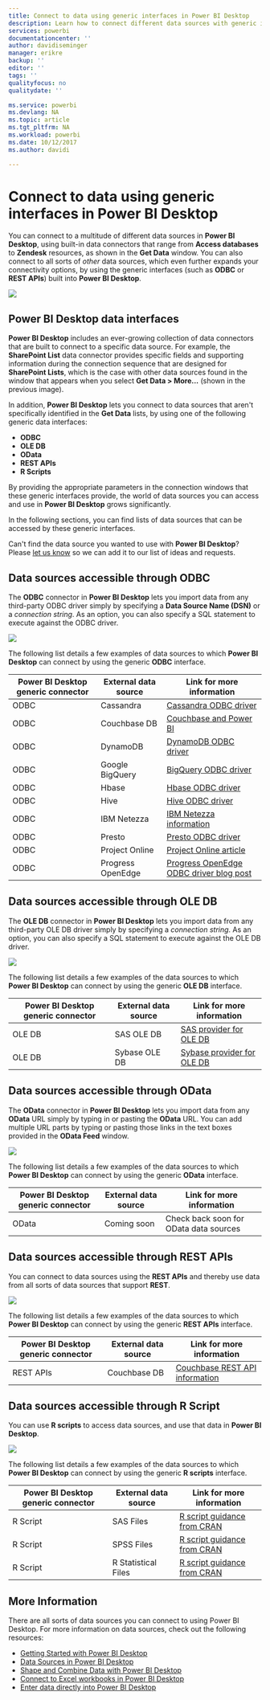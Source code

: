 ```yaml
---
title: Connect to data using generic interfaces in Power BI Desktop
description: Learn how to connect different data sources with generic interfaces in Power BI Desktop
services: powerbi
documentationcenter: ''
author: davidiseminger
manager: erikre
backup: ''
editor: ''
tags: ''
qualityfocus: no
qualitydate: ''

ms.service: powerbi
ms.devlang: NA
ms.topic: article
ms.tgt_pltfrm: NA
ms.workload: powerbi
ms.date: 10/12/2017
ms.author: davidi

---
```

# Connect to data using generic interfaces in Power BI Desktop
You can connect to a multitude of different data sources in **Power BI Desktop**, using built-in data connectors that range from **Access databases** to **Zendesk** resources, as shown in the **Get Data** window. You can also connect to all sorts of *other* data sources, which even further expands your connectivity options, by using the generic interfaces (such as **ODBC** or **REST APIs**) built into **Power BI Desktop**.

![](media/powerbi-desktop-connect-using-generic-interfaces/generic-data-interfaces_1.png)

## Power BI Desktop data interfaces
**Power BI Desktop** includes an ever-growing collection of data connectors that are built to connect to a specific data source. For example, the **SharePoint List** data connector provides specific fields and supporting information during the connection sequence that are designed for **SharePoint Lists**, which is the case with other data sources found in the window that appears when you select **Get Data > More...** (shown in the previous image).

In addition, **Power BI Desktop** lets you connect to data sources that aren't specifically identified in the **Get Data** lists, by using one of the following generic data interfaces:

* **ODBC**
* **OLE DB**
* **OData**
* **REST APIs**
* **R Scripts**

By providing the appropriate parameters in the connection windows that these generic interfaces provide, the world of data sources you can access and use in **Power BI Desktop** grows significantly.

In the following sections, you can find lists of data sources that can be accessed by these generic interfaces.

Can't find the data source you wanted to use with **Power BI Desktop**? Please [let us know](https://ideas.powerbi.com/) so we can add it to our list of ideas and requests.

## Data sources accessible through ODBC
The **ODBC** connector in **Power BI Desktop** lets you import data from any third-party ODBC driver simply by specifying a **Data Source Name (DSN)** or a *connection string*. As an option, you can also specify a SQL statement to execute against the ODBC driver.

![](media/powerbi-desktop-connect-using-generic-interfaces/generic-data-interfaces_2.png)

The following list details a few examples of data sources to which **Power BI Desktop** can connect by using the generic **ODBC** interface.

| Power BI Desktop generic connector | External data source | Link for more information |
| --- | --- | --- |
| ODBC |Cassandra |[Cassandra ODBC driver](http://www.simba.com/drivers/cassandra-odbc-jdbc/) |
| ODBC |Couchbase DB |[Couchbase and Power BI](https://powerbi.microsoft.com/en-us/blog/visualizing-data-from-couchbase-server-v4-using-power-bi/) |
| ODBC |DynamoDB |[DynamoDB ODBC driver](http://www.simba.com/drivers/dynamodb-odbc-jdbc/) |
| ODBC |Google BigQuery |[BigQuery ODBC driver](http://www.simba.com/drivers/bigquery-odbc-jdbc/) |
| ODBC |Hbase |[Hbase ODBC driver](http://www.simba.com/drivers/hbase-odbc-jdbc/) |
| ODBC |Hive |[Hive ODBC driver](http://www.simba.com/drivers/hive-odbc-jdbc/) |
| ODBC |IBM Netezza |[IBM Netezza information](https://www.ibm.com/support/knowledgecenter/SSULQD_7.2.1/com.ibm.nz.datacon.doc/c_datacon_plg_overview.html) |
| ODBC |Presto |[Presto ODBC driver](http://www.simba.com/drivers/presto-odbc-jdbc/) |
| ODBC |Project Online |[Project Online article](powerbi-desktop-project-online-connect-to-data.md) |
| ODBC |Progress OpenEdge |[Progress OpenEdge ODBC driver blog post](https://na01.safelinks.protection.outlook.com/?url=https%3A%2F%2Fwww.progress.com%2Fblogs%2Fconnect-microsoft-power-bi-to-openedge-via-odbc-driver&data=02%7C01%7CMatt.Masson%40microsoft.com%7C5e63742e6c454308b58a08d4034b5923%7C72f988bf86f141af91ab2d7cd011db47%7C1%7C0%7C636137069555329811&sdata=gSu2Rq3vZ0uBVOgjaXxd8Y3uBf%2B8DidX6PG33jwAduY%3D&reserved=0) |

## Data sources accessible through OLE DB
The **OLE DB** connector in **Power BI Desktop** lets you import data from any third-party OLE DB driver simply by specifying a *connection string*. As an option, you can also specify a SQL statement to execute against the OLE DB driver.

![](media/powerbi-desktop-connect-using-generic-interfaces/generic-data-interfaces_3.png)

The following list details a few examples of the data sources to which **Power BI Desktop** can connect by using the generic **OLE DB** interface.

| Power BI Desktop generic connector | External data source | Link for more information |
| --- | --- | --- |
| OLE DB |SAS OLE DB |[SAS provider for OLE DB](https://support.sas.com/downloads/package.htm?pid=648) |
| OLE DB |Sybase OLE DB |[Sybase provider for OLE DB](http://infocenter.sybase.com/help/index.jsp?topic=/com.sybase.infocenter.dc35888.1550/doc/html/jon1256941734395.html) |

## Data sources accessible through OData
The **OData** connector in **Power BI Desktop** lets you import data from any **OData** URL simply by typing in or pasting the **OData** URL. You can add multiple URL parts by typing or pasting those links in the text boxes provided in the **OData Feed** window.

![](media/powerbi-desktop-connect-using-generic-interfaces/generic-data-interfaces_4.png)

The following list details a few examples of the data sources to which **Power BI Desktop** can connect by using the generic **OData** interface.

| Power BI Desktop generic connector | External data source | Link for more information |
| --- | --- | --- |
| OData |Coming soon |Check back soon for OData data sources |

## Data sources accessible through REST APIs
You can connect to data sources using the **REST APIs** and thereby use data from all sorts of data sources that support **REST**.

![](media/powerbi-desktop-connect-using-generic-interfaces/generic-data-interfaces_5.png)

The following list details a few examples of the data sources to which **Power BI Desktop** can connect by using the generic **REST APIs** interface.

| Power BI Desktop generic connector | External data source | Link for more information |
| --- | --- | --- |
| REST APIs |Couchbase DB |[Couchbase REST API information](https://powerbi.microsoft.com/en-us/blog/visualizing-data-from-couchbase-server-v4-using-power-bi/) |

## Data sources accessible through R Script
You can use **R scripts** to access data sources, and use that data in **Power BI Desktop**.

![](media/powerbi-desktop-connect-using-generic-interfaces/r-scripts-2.png)

The following list details a few examples of the data sources to which **Power BI Desktop** can connect by using the generic **R scripts** interface.

| Power BI Desktop generic connector | External data source | Link for more information |
| --- | --- | --- |
| R Script |SAS Files |[R script guidance from CRAN](https://cran.r-project.org/doc/manuals/R-data.html) |
| R Script |SPSS Files |[R script guidance from CRAN](https://cran.r-project.org/doc/manuals/R-data.html) |
| R Script |R Statistical Files |[R script guidance from CRAN](https://cran.r-project.org/doc/manuals/R-data.html) |

## More Information
﻿There are all sorts of data sources you can connect to using Power BI Desktop. For more information on data sources, check out the following resources:

* [Getting Started with Power BI Desktop](powerbi-desktop-getting-started.md)
* [Data Sources in Power BI Desktop](powerbi-desktop-data-sources.md)
* [Shape and Combine Data with Power BI Desktop](powerbi-desktop-shape-and-combine-data.md)
* [Connect to Excel workbooks in Power BI Desktop](powerbi-desktop-connect-excel.md)   
* [Enter data directly into Power BI Desktop](powerbi-desktop-enter-data-directly-into-desktop.md)   


